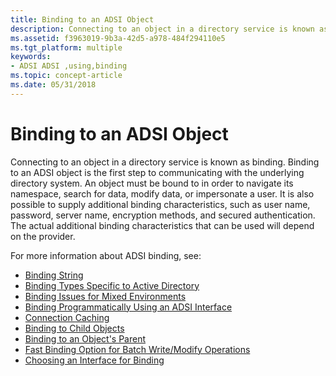 ```yaml
---
title: Binding to an ADSI Object
description: Connecting to an object in a directory service is known as binding.
ms.assetid: f3963019-9b3a-42d5-a978-484f294110e5
ms.tgt_platform: multiple
keywords:
- ADSI ADSI ,using,binding
ms.topic: concept-article
ms.date: 05/31/2018
---
```


# Binding to an ADSI Object

Connecting to an object in a directory service is known as binding. Binding to an ADSI object is the first step to communicating with the underlying directory system. An object must be bound to in order to navigate its namespace, search for data, modify data, or impersonate a user. It is also possible to supply additional binding characteristics, such as user name, password, server name, encryption methods, and secured authentication. The actual additional binding characteristics that can be used will depend on the provider.

For more information about ADSI binding, see:

-   [Binding String](binding-string.md)
-   [Binding Types Specific to Active Directory](binding-types-specific-to-active-directory.md)
-   [Binding Issues for Mixed Environments](binding-issues-for-mixed-environments.md)
-   [Binding Programmatically Using an ADSI Interface](binding-programmatically-using-an-adsi-interface.md)
-   [Connection Caching](connection-caching.md)
-   [Binding to Child Objects](binding-to-child-objects.md)
-   [Binding to an Object's Parent](binding-to-an-objectampaposs-parent.md)
-   [Fast Binding Option for Batch Write/Modify Operations](fast-binding-option-for-batch-writemodify-operations.md)
-   [Choosing an Interface for Binding](choosing-an-interface.md)

 

 




